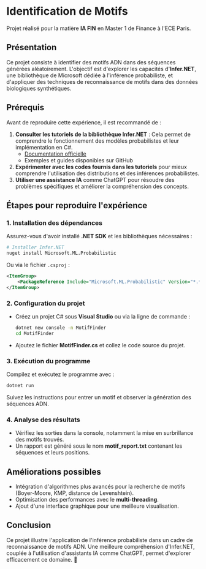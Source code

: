 # Identification de Motifs

Projet réalisé pour la matière **IA FIN** en Master 1 de Finance à l'ECE Paris.

## Présentation
Ce projet consiste à identifier des motifs ADN dans des séquences générées aléatoirement. L'objectif est d'explorer les capacités d'**Infer.NET**, une bibliothèque de Microsoft dédiée à l'inférence probabiliste, et d'appliquer des techniques de reconnaissance de motifs dans des données biologiques synthétiques.

## Prérequis
Avant de reproduire cette expérience, il est recommandé de :
1. **Consulter les tutoriels de la bibliothèque Infer.NET** : Cela permet de comprendre le fonctionnement des modèles probabilistes et leur implémentation en C#.
   - [Documentation officielle](https://dotnet.github.io/infer/)
   - Exemples et guides disponibles sur GitHub
2. **Expérimenter avec les codes fournis dans les tutoriels** pour mieux comprendre l'utilisation des distributions et des inférences probabilistes.
3. **Utiliser une assistance IA** comme ChatGPT pour résoudre des problèmes spécifiques et améliorer la compréhension des concepts.

## Étapes pour reproduire l'expérience

### 1. Installation des dépendances
Assurez-vous d'avoir installé **.NET SDK** et les bibliothèques nécessaires :
```sh
# Installer Infer.NET
nuget install Microsoft.ML.Probabilistic
```
Ou via le fichier `.csproj` :
```xml
<ItemGroup>
    <PackageReference Include="Microsoft.ML.Probabilistic" Version="*.**.*" />
</ItemGroup>
```

### 2. Configuration du projet
- Créez un projet C# sous **Visual Studio** ou via la ligne de commande :
  ```sh
  dotnet new console -n MotifFinder
  cd MotifFinder
  ```
- Ajoutez le fichier **MotifFinder.cs** et collez le code source du projet.

### 3. Exécution du programme
Compilez et exécutez le programme avec :
```sh
dotnet run
```
Suivez les instructions pour entrer un motif et observer la génération des séquences ADN.

### 4. Analyse des résultats
- Vérifiez les sorties dans la console, notamment la mise en surbrillance des motifs trouvés.
- Un rapport est généré sous le nom **motif_report.txt** contenant les séquences et leurs positions.

## Améliorations possibles
- Intégration d'algorithmes plus avancés pour la recherche de motifs (Boyer-Moore, KMP, distance de Levenshtein).
- Optimisation des performances avec le **multi-threading**.
- Ajout d'une interface graphique pour une meilleure visualisation.

## Conclusion
Ce projet illustre l'application de l'inférence probabiliste dans un cadre de reconnaissance de motifs ADN. Une meilleure compréhension d'Infer.NET, couplée à l'utilisation d'assistants IA comme ChatGPT, permet d'explorer efficacement ce domaine. 🚀
